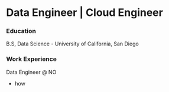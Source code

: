 # Data Engineer | Cloud Engineer

### Education
B.S, Data Science - University of California, San Diego

### Work Experience
Data Engineer @ NO
- how
